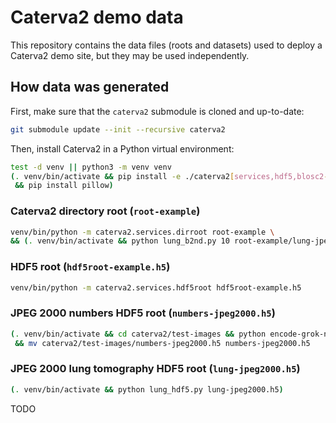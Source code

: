 # Caterva2 demo data

This repository contains the data files (roots and datasets) used to deploy a Caterva2 demo site, but they may be used independently.

## How data was generated

First, make sure that the `caterva2` submodule is cloned and up-to-date:

```sh
git submodule update --init --recursive caterva2
```

Then, install Caterva2 in a Python virtual environment:

```sh
test -d venv || python3 -m venv venv
(. venv/bin/activate && pip install -e ./caterva2[services,hdf5,blosc2-plugins] \
 && pip install pillow)
```

### Caterva2 directory root (`root-example`)

```sh
venv/bin/python -m caterva2.services.dirroot root-example \
&& (. venv/bin/activate && python lung_b2nd.py 10 root-example/lung-jpeg2000_10x.b2nd)
```

### HDF5 root (`hdf5root-example.h5`)

```sh
venv/bin/python -m caterva2.services.hdf5root hdf5root-example.h5
```

### JPEG 2000 numbers HDF5 root (`numbers-jpeg2000.h5`)

```sh
(. venv/bin/activate && cd caterva2/test-images && python encode-grok-numbers.py) \
 && mv caterva2/test-images/numbers-jpeg2000.h5 numbers-jpeg2000.h5
```

### JPEG 2000 lung tomography HDF5 root (`lung-jpeg2000.h5`)

```sh
(. venv/bin/activate && python lung_hdf5.py lung-jpeg2000.h5)
```

TODO
